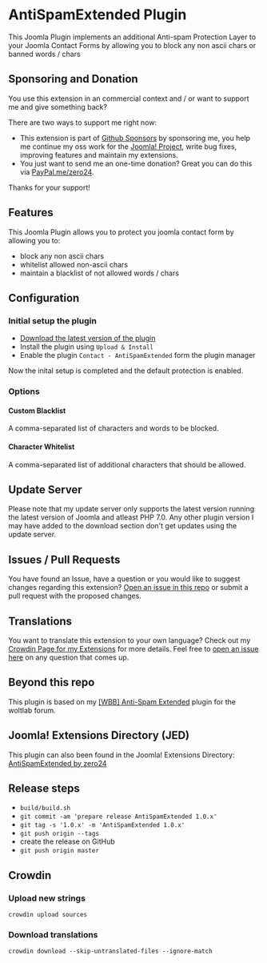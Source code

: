 # AntiSpamExtended Plugin

This Joomla Plugin implements an additional Anti-spam Protection Layer to your Joomla Contact Forms by allowing you to block any non ascii chars or banned words / chars

## Sponsoring and Donation

You use this extension in an commercial context and / or want to support me and give something back?

There are two ways to support me right now:
- This extension is part of [Github Sponsors](https://github.com/sponsors/zero-24/) by sponsoring me, you help me continue my oss work for the [Joomla! Project](https://volunteers.joomla.org/joomlers/248-tobias-zulauf), write bug fixes, improving features and maintain my extensions.
- You just want to send me an one-time donation? Great you can do this via [PayPal.me/zero24](https://www.paypal.me/zero24).

Thanks for your support!

## Features

This Joomla Plugin allows you to protect you joomla contact form by allowing you to:
- block any non ascii chars
- whitelist allowed non-ascii chars
- maintain a blacklist of not allowed words / chars

## Configuration

### Initial setup the plugin

- [Download the latest version of the plugin](https://github.com/zero-24/plg_contact_antispamextended/releases/latest)
- Install the plugin using `Upload & Install`
- Enable the plugin `Contact - AntiSpamExtended` form the plugin manager

Now the inital setup is completed and the default protection is enabled.

### Options

#### Custom Blacklist

A comma-separated list of characters and words to be blocked.

#### Character Whitelist

A comma-separated list of additional characters that should be allowed.

## Update Server

Please note that my update server only supports the latest version running the latest version of Joomla and atleast PHP 7.0.
Any other plugin version I may have added to the download section don't get updates using the update server.

## Issues / Pull Requests

You have found an Issue, have a question or you would like to suggest changes regarding this extension?
[Open an issue in this repo](https://github.com/zero-24/plg_contact_antispamextended/issues/new) or submit a pull request with the proposed changes.

## Translations

You want to translate this extension to your own language? Check out my [Crowdin Page for my Extensions](https://joomla.crowdin.com/zero-24) for more details. Feel free to [open an issue here](https://github.com/zero-24/plg_contact_antispamextended/issues/new) on any question that comes up.

## Beyond this repo

This plugin is based on my [[WBB] Anti-Spam Extended](https://github.com/zero-24/wbb-antispam-extended) plugin for the woltlab forum.

## Joomla! Extensions Directory (JED)

This plugin can also been found in the Joomla! Extensions Directory: [AntiSpamExtended by zero24](https://extensions.joomla.org/extension/antispamextended/)

## Release steps

- `build/build.sh`
- `git commit -am 'prepare release AntiSpamExtended 1.0.x'`
- `git tag -s '1.0.x' -m 'AntiSpamExtended 1.0.x'`
- `git push origin --tags`
- create the release on GitHub
- `git push origin master`

## Crowdin

### Upload new strings

`crowdin upload sources`

### Download translations

`crowdin download --skip-untranslated-files --ignore-match`
